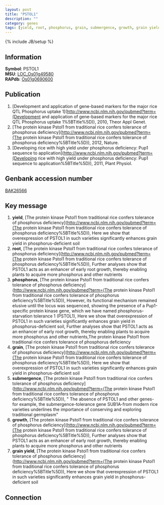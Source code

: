 ```yaml
---
layout: post
title: "PSTOL1"
description: ""
category: genes
tags: [yield, root, phosphorus, grain, submergence, growth, grain yield]
---
```

{% include JB/setup %}

## Information
__Symbol__: PSTOL1  
__MSU__: [LOC_Os01g49580](http://rice.plantbiology.msu.edu/cgi-bin/ORF_infopage.cgi?orf=LOC_Os01g49580)  
__RAPdb__: [Os01g0690600](http://rapdb.dna.affrc.go.jp/viewer/gbrowse_details/irgsp1?name=Os01g0690600)  

## Publication
1. [Development and application of gene-based markers for the major rice QTL Phosphorus uptake 1](http://www.ncbi.nlm.nih.gov/pubmed?term=(Development and application of gene-based markers for the major rice QTL Phosphorus uptake 1%5BTitle%5D)), 2010, Theor Appl Genet.
2. [The protein kinase Pstol1 from traditional rice confers tolerance of phosphorus deficiency](http://www.ncbi.nlm.nih.gov/pubmed?term=(The protein kinase Pstol1 from traditional rice confers tolerance of phosphorus deficiency%5BTitle%5D)), 2012, Nature.
3. [Developing rice with high yield under phosphorus deficiency: Pup1 sequence to application](http://www.ncbi.nlm.nih.gov/pubmed?term=(Developing rice with high yield under phosphorus deficiency: Pup1 sequence to application%5BTitle%5D)), 2011, Plant Physiol.

## Genbank accession number
[BAK26566](http://www.ncbi.nlm.nih.gov/nuccore/BAK26566)

## Key message
1. __yield__, [The protein kinase Pstol1 from traditional rice confers tolerance of phosphorus deficiency](http://www.ncbi.nlm.nih.gov/pubmed?term=(The protein kinase Pstol1 from traditional rice confers tolerance of phosphorus deficiency%5BTitle%5D)),  Here we show that overexpression of PSTOL1 in such varieties significantly enhances grain yield in phosphorus-deficient soil
2. __root__, [The protein kinase Pstol1 from traditional rice confers tolerance of phosphorus deficiency](http://www.ncbi.nlm.nih.gov/pubmed?term=(The protein kinase Pstol1 from traditional rice confers tolerance of phosphorus deficiency%5BTitle%5D)),  Further analyses show that PSTOL1 acts as an enhancer of early root growth, thereby enabling plants to acquire more phosphorus and other nutrients
3. __phosphorus__, [The protein kinase Pstol1 from traditional rice confers tolerance of phosphorus deficiency](http://www.ncbi.nlm.nih.gov/pubmed?term=(The protein kinase Pstol1 from traditional rice confers tolerance of phosphorus deficiency%5BTitle%5D)),  However, its functional mechanism remained elusive until the locus was sequenced, showing the presence of a Pup1-specific protein kinase gene, which we have named phosphorus-starvation tolerance 1 (PSTOL1), Here we show that overexpression of PSTOL1 in such varieties significantly enhances grain yield in phosphorus-deficient soil, Further analyses show that PSTOL1 acts as an enhancer of early root growth, thereby enabling plants to acquire more phosphorus and other nutrients,The protein kinase Pstol1 from traditional rice confers tolerance of phosphorus deficiency
4. __grain__, [The protein kinase Pstol1 from traditional rice confers tolerance of phosphorus deficiency](http://www.ncbi.nlm.nih.gov/pubmed?term=(The protein kinase Pstol1 from traditional rice confers tolerance of phosphorus deficiency%5BTitle%5D)),  Here we show that overexpression of PSTOL1 in such varieties significantly enhances grain yield in phosphorus-deficient soil
5. __submergence__, [The protein kinase Pstol1 from traditional rice confers tolerance of phosphorus deficiency](http://www.ncbi.nlm.nih.gov/pubmed?term=(The protein kinase Pstol1 from traditional rice confers tolerance of phosphorus deficiency%5BTitle%5D)), " The absence of PSTOL1 and other genes-for example, the submergence-tolerance gene SUB1A-from modern rice varieties underlines the importance of conserving and exploring traditional germplasm"
6. __growth__, [The protein kinase Pstol1 from traditional rice confers tolerance of phosphorus deficiency](http://www.ncbi.nlm.nih.gov/pubmed?term=(The protein kinase Pstol1 from traditional rice confers tolerance of phosphorus deficiency%5BTitle%5D)),  Further analyses show that PSTOL1 acts as an enhancer of early root growth, thereby enabling plants to acquire more phosphorus and other nutrients
7. __grain yield__, [The protein kinase Pstol1 from traditional rice confers tolerance of phosphorus deficiency](http://www.ncbi.nlm.nih.gov/pubmed?term=(The protein kinase Pstol1 from traditional rice confers tolerance of phosphorus deficiency%5BTitle%5D)),  Here we show that overexpression of PSTOL1 in such varieties significantly enhances grain yield in phosphorus-deficient soil

## Connection


